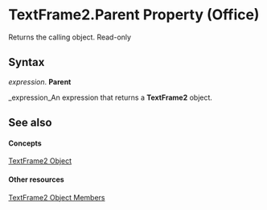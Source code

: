 
# TextFrame2.Parent Property (Office)

Returns the calling object. Read-only


## Syntax

 _expression_. **Parent**

 _expression_An expression that returns a  **TextFrame2** object.


## See also


#### Concepts


 [TextFrame2 Object](d2903007-70d4-0b98-e617-96fb2df26975.md)
#### Other resources


 [TextFrame2 Object Members](35130cda-066c-ba5c-b7ec-672c0746ea76.md)
